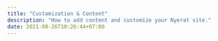 ```yaml
---
title: "Customization & Content"
description: "How to add content and customize your Nyerat site."
date: 2021-08-26T10:26:44+07:00
---
```

